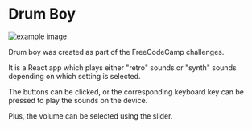 # Drum Boy

![example image](https://imgur.com/CuoOrra.png)

Drum boy was created as part of the FreeCodeCamp challenges.

It is a React app which plays either "retro" sounds or "synth" sounds depending on which setting is selected.

The buttons can be clicked, or the corresponding keyboard key can be pressed to play the sounds on the device.

Plus, the volume can be selected using the slider.